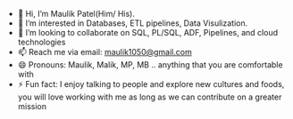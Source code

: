 - 👋 Hi, I’m Maulik Patel(Him/ His).
- 👀 I’m interested in Databases, ETL pipelines, Data Visulization. 
- 💞️ I’m looking to collaborate on SQL, PL/SQL, ADF, Pipelines, and cloud technologies
- 📫 Reach me via email: maulik1050@gmail.com
- 😄 Pronouns: Maulik, Malik, MP, MB .. anything that you are comfortable with
- ⚡ Fun fact: I enjoy talking to people and explore new cultures and foods, you will love working with me as long as we can contribute on a greater mission

<!---
maulik1050/maulik1050 is a ✨ special ✨ repository because its `README.md` (this file) appears on your GitHub profile.
You can click the Preview link to take a look at your changes.
--->
